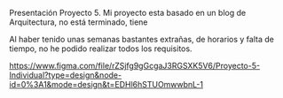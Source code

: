 Presentación Proyecto 5.
Mi proyecto esta basado en un blog de Arquitectura, no está terminado, tiene 

Al haber tenido unas semanas bastantes extrañas, de horarios y falta de tiempo, no he podido realizar todos los requisitos.


https://www.figma.com/file/rZSjfg9gGcgaJ3RGSXK5V6/Proyecto-5-Individual?type=design&node-id=0%3A1&mode=design&t=EDHl6hSTUOmwwbnL-1
